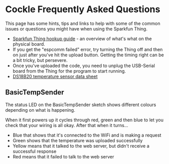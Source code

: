 # Cockle Frequently Asked Questions

This page has some hints, tips and links to help with some of the common issues or questions you might have when using the Sparkfun Thing.

 * [Sparkfun Thing hookup guide](https://learn.sparkfun.com/tutorials/esp8266-thing-hookup-guide/hardware-overview) - an overview of what's what on the physical board.
 * If you get the "espcomm failed" error, try turning the Thing off and then on just after you've hit the upload button.  Getting the timing right can be a bit tricky, but persevere.
 * Once you've uploaded the code, you need to unplug the USB-Serial board from the Thing for the program to start running.
 * [DS18B20 temperature sensor data sheet](http://datasheet.octopart.com/DS18B20%2B-Dallas-Semiconductor-datasheet-11984949.pdf)

## BasicTempSender

The status LED on the BasicTempSender sketch shows different colours depending on what is happening.

When it first powers up it cycles through red, green and then blue to let you check that your wiring is all okay.  After that when it turns...

 * Blue that shows that it's connected to the WiFi and is making a request
 * Green shows that the temperature was uploaded successfully
 * Yellow means that it talked to the web server, but didn't receive a successful response
 * Red means that it failed to talk to the web server

